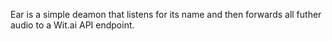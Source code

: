 Ear is a simple deamon that listens for its name and then forwards all
futher audio to a Wit.ai API endpoint.

